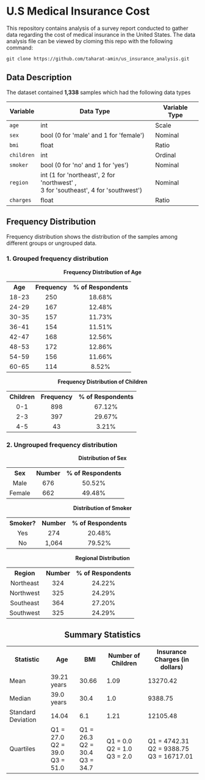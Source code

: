# **U.S Medical Insurance Cost**

This repository contains analysis of a survey report conducted to gather data regarding the cost of medical insurance in the United States. The data analysis file can be viewed by cloming this repo with the following command:

```git
git clone https://github.com/taharat-amin/us_insurance_analysis.git
```

## Data Description

The dataset contained **1,338** samples which had the following data types

<div align="center">

|<center>Variable</center> | <center>Data Type</center> | <center>Variable Type</center> |
|-|-|-|
| `age` | int | Scale |
| `sex` | bool (0 for 'male' and 1 for 'female') | Nominal |
| `bmi` | float | Ratio |
| `children` | int | Ordinal |
| `smoker` | bool (0 for 'no' and 1 for 'yes') | Nominal |
| `region` | int (1 for 'northeast', 2 for 'northwest' , <br>3 for 'southeast', 4 for 'southwest') | Nominal |
| `charges` | float | Ratio |

</div>

## Frequency Distribution
Frequency distribution shows the distribution of the samples among different groups or ungrouped data.

### 1. Grouped frequency distribution

<div align="center">

<b>Frequency Distribution of Age</b>

<table style="width:100%; text-align:center;">
  <tr>
    <th>Age</th>
    <th>Frequency</th>
    <th>% of Respondents</th>
  </tr>
  <tr>
    <td>18-23</td>
    <td>250</td>
    <td>18.68%</td>
  </tr>
  <tr>
    <td>24-29</td>
    <td>167</td>
    <td>12.48%</td>
  </tr>
  <tr>
    <td>30-35</td>
    <td>157</td>
    <td>11.73%</td>
  </tr>
  <tr>
    <td>36-41</td>
    <td>154</td>
    <td>11.51%</td>
  </tr>
  <tr>
    <td>42-47</td>
    <td>168</td>
    <td>12.56%</td>
  </tr>
  <tr>
    <td>48-53</td>
    <td>172</td>
    <td>12.86%</td>
  </tr>
  <tr>
    <td>54-59</td>
    <td>156</td>
    <td>11.66%</td>
  </tr>
  <tr>
    <td>60-65</td>
    <td>114</td>
    <td>8.52%</td>
  </tr>
</table>

<b>Frequency Distribution of Children</b>

<table style="width:100%; text-align:center;">
  <tr>
    <th>Children</th>
    <th>Frequency</th>
    <th>% of Respondents</th>
  </tr>
  <tr>
    <td>0-1</td>
    <td>898</td>
    <td>67.12%</td>
  </tr>
  <tr>
    <td>2-3</td>
    <td>397</td>
    <td>29.67%</td>
  </tr>
  <tr>
    <td>4-5</td>
    <td>43</td>
    <td>3.21%</td>
  </tr>
</table>


</div>

### 2. Ungrouped frequency distribution

<div align="center">

<b> Distribution of Sex </b>
<table style="width:100%; text-align:center;">
<tr>
<th>Sex</th>
<th>Number</th>
<th>% of Respondents</th>
</tr>
<tr>
<td>Male</td>
<td>676</td>
<td>50.52%</td>
</tr>
<tr>
<td>Female</td>
<td>662</td>
<td>49.48%</td>
</tr>
</table>

<b> Distribution of Smoker </b>
<table style="width:100%; text-align:center;">
<tr>
<th>Smoker?</th>
<th>Number</th>
<th>% of Respondents</th>
</tr>
<tr>
<td>Yes</td>
<td>274</td>
<td>20.48%</td>
</tr>
<tr>
<td>No</td>
<td>1,064</td>
<td>79.52%</td>
</tr>
</table>

<b> Regional Distribution </b>
<table style="width:100%; text-align:center;">
<tr>
<th>Region</th>
<th>Number</th>
<th>% of Respondents</th>
</tr>
<tr>
<td>Northeast</td>
<td>324</td>
<td>24.22%</td>
</tr>
<tr>
<td>Northwest</td>
<td>325</td>
<td>24.29%</td>
</tr>
<tr>
<td>Southeast</td>
<td>364</td>
<td>27.20%</td>
</tr>
<tr>
<td>Southwest</td>
<td>325</td>
<td>24.29%</td>
</tr>
</table>

## Summary Statistics
<table>
  <tr>
    <th>Statistic</th>
    <th>Age</th>
    <th>BMI</th>
    <th>Number of Children</th>
    <th>Insurance Charges (in dollars)</th>
  </tr>
  <tr>
    <td>Mean</td>
    <td>39.21 years</td>
    <td>30.66</td>
    <td>1.09</td>
    <td>13270.42</td>
  </tr>
  <tr>
    <td>Median</td>
    <td>39.0 years</td>
    <td>30.4</td>
    <td>1.0</td>
    <td>9388.75</td>
  </tr>
  <tr>
    <td>Standard Deviation</td>
    <td>14.04</td>
    <td>6.1</td>
    <td>1.21</td>
    <td>12105.48</td>
  </tr>
  <tr>
    <td>Quartiles</td>
    <td>Q1 = 27.0<br>Q2 = 39.0<br>Q3 = 51.0</td>
    <td>Q1 = 26.3<br>Q2 = 30.4<br>Q3 = 34.7</td>
    <td>Q1 = 0.0<br>Q2 = 1.0<br>Q3 = 2.0</td>
    <td>Q1 = 4742.31<br>Q2 = 9388.75<br>Q3 = 16717.01</td>
  </tr>
</table>
